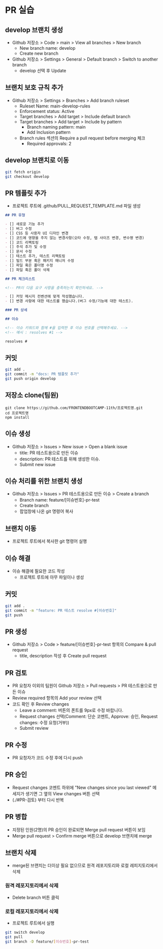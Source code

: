 # PR 실습

## develop 브랜치 생성

- Github 저장소 > Code > main > View all branches > New branch
  - New branch name: develop
  - Create new branch
- Github 저장소 > Settings > General > Default branch > Switch to another branch
  - develop 선택 후 Update

## 브랜치 보호 규칙 추가

- Github 저장소 > Settings > Branches > Add branch ruleset
  - Ruleset Name: main-develop-rules
  - Enforcement status: Active
  - Target branches > Add target > Include default branch
  - Target branches > Add target > Include by pattern
    - Branch naming pattern: main
    - Add Inclusion pattern
  - Branch rules 섹션의 Require a pull request before merging 체크
    - Required approvals: 2

## develop 브랜치로 이동

```sh
git fetch origin
git checkout develop
```

## PR 템플릿 추가

- 프로젝트 루트에 .github/PULL_REQUEST_TEMPLATE.md 파일 생성

```md
## PR 유형

- [] 새로운 기능 추가
- [] 버그 수정
- [] CSS 등 사용자 UI 디자인 변경
- [] 코드에 영향을 주지 않는 변경사항(오타 수정, 탭 사이즈 변경, 변수명 변경)
- [] 코드 리팩토링
- [] 주석 추가 및 수정
- [] 문서 수정
- [] 테스트 추가, 테스트 리팩토링
- [] 빌드 부분 혹은 패키지 매니저 수정
- [] 파일 혹은 폴더명 수정
- [] 파일 혹은 폴더 삭제

## PR 체크리스트

<!-- PR이 다음 요구 사항을 충족하는지 확인하세요. -->

- [] 커밋 메시지 컨벤션에 맞게 작성했습니다.
- [] 변경 사항에 대한 테스트를 했습니다.(버그 수정/기능에 대한 테스트).

### PR 상세

## 이슈

<!-- 이슈 키워드와 함께 #을 입력한 후 이슈 번호를 선택해주세요. -->
<!-- 예시 : resolves #1 -->

resolves #
```

## 커밋

```sh
git add .
git commit -m "docs: PR 템플릿 추가"
git push origin develop
```

## 저장소 clone(팀원)

```
git clone https://github.com/FRONTENDBOOTCAMP-11th/프로젝트명.git
cd 프로젝트명
npm install
```

## 이슈 생성

- Github 저장소 > Issues > New issue > Open a blank issue
  - title: PR 테스트용으로 만든 이슈
  - description: PR 테스트를 위해 생성한 이슈.
  - Submit new issue

## 이슈 처리를 위한 브랜치 생성

- Github 저장소 > Issues > PR 테스트용으로 만든 이슈 > Create a branch
  - Branch name: feature/[이슈번호]-pr-test
  - Create branch
  - 팝업창에 나온 git 명령어 복사

## 브랜치 이동

- 프로젝트 루트에서 복사한 git 명령어 실행

## 이슈 해결

- 이슈 해결에 필요한 코드 작성
  - 프로젝트 루트에 아무 파일이나 생성

## 커밋

```sh
git add .
git commit -m "feature: PR 테스트 resolve #[이슈번호]"
git push
```

## PR 생성

- Github 저장소 > Code > feature/[이슈번호]-pr-test 항목의 Compare & pull request
  - title, description 작성 후 Create pull request

## PR 검토

- PR 요청자 이외의 팀원이 Github 저장소 > Pull requests > PR 테스트용으로 만든 이슈
- Review required 항목의 Add your review 선택
- 코드 확인 후 Review changes
  - Leave a comment: 버튼의 폰트를 9px로 수정 바랍니다.
  - Request changes 선택(Comment: 단순 코멘트, Approve: 승인, Request changes: 수정 요청(거부))
  - Submit review

## PR 수정

- PR 요청자가 코드 수정 후에 다시 push

## PR 승인

- Request changes 코멘트 하위에 "New changes since you last viewed" 메세지가 생기면 그 옆의 View changes 버튼 선택
- (./#PR-검토) 부터 다시 반복

## PR 병합

- 지정된 인원(2명)의 PR 승인이 완료되면 Merge pull request 버튼이 보임
- Merge pull request > Confirm merge 버튼으로 develop 브랜치에 merge

## 브랜치 삭제

- merge된 브랜치는 더이상 필요 없으므로 원격 레포지토리와 로컬 레피지토리에서 삭제

### 원격 레포지토리에서 삭제

- Delete branch 버튼 클릭

### 로컬 레포지토리에서 삭제

- 프로젝트 루트에서 실행

```sh
git switch develop
git pull
git branch -D feature/[이슈번호]-pr-test
```
